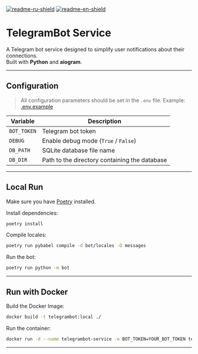 [![readme-ru-shield]][readme-ru-url]
[![readme-en-shield]][readme-en-url]

# TelegramBot Service

A Telegram bot service designed to simplify user notifications about their connections.  
Built with **Python** and **aiogram**.

---

## Configuration

> All configuration parameters should be set in the `.env` file. Example: [.env.example](.env.example)

| Variable       | Description                                     |
|----------------|-------------------------------------------------|
| `BOT_TOKEN`    | Telegram bot token                              |
| `DEBUG`        | Enable debug mode (`True` / `False`)            |
| `DB_PATH`      | SQLite database file name                       |
| `DB_DIR`       | Path to the directory containing the database   |

---

## Local Run

Make sure you have [Poetry](https://python-poetry.org/) installed.

Install dependencies:

```bash
poetry install
```

Compile locales:

```bash
poetry run pybabel compile -d bot/locales -D messages
```

Run the bot:

```bash
poetry run python -m bot
```

---

## Run with Docker
Build the Docker Image:
```bash
docker build -t telegrambot:local ./
```
Run the container:
```bash
docker run -d --name telegrambot-service -e BOT_TOKEN=YOUR_BOT_TOKEN telegrambot:local
```

---

[readme-ru-shield]: https://img.shields.io/badge/ru-gray
[readme-ru-url]: README.md
[readme-en-shield]: https://img.shields.io/badge/en-blue
[readme-en-url]: README.en_EN.md
